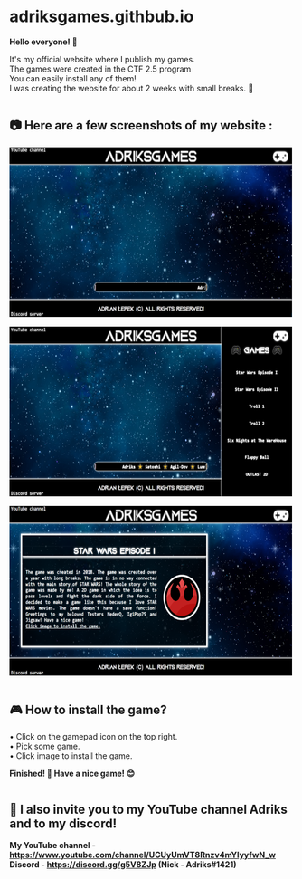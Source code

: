 # adriksgames.githbub.io
<b>Hello everyone! 👋</b>

It's my official website where I publish my games.<br>
The games were created in the CTF 2.5 program <br>
You can easily install any of them!<br>
I was creating the website for about 2 weeks with small breaks. 🤖<br>

<pre></pre>

## 📷 Here are a few screenshots of my website :

<img src="img/photo1.png" width="500" height="300"><br>

<img src="img/photo2.png" width="500" height="300"><br>

<img src="img/photo3.png" width="500" height="300"><br>

<pre></pre>

## 🎮 How to install the game?

• Click on the gamepad icon on the top right.<br>
• Pick some game.<br>
• Click image to install the game.<br>

<b>Finished! 🎉 Have a nice game! 😊</b><br>

<pre></pre>

## 👀 I also invite you to my YouTube channel Adriks and to my discord!
<b>My YouTube channel - https://www.youtube.com/channel/UCUyUmVT8Rnzv4mYIyyfwN_w </b><br>
<b>Discord - https://discord.gg/g5V8ZJp (Nick - Adriks#1421) </b><br>

<pre></pre>